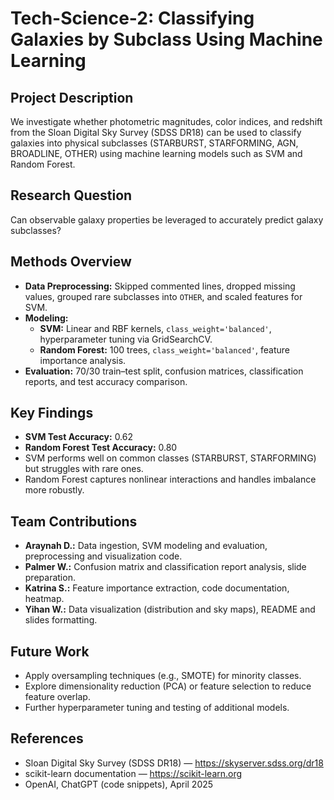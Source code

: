 # Tech-Science-2: Classifying Galaxies by Subclass Using Machine Learning

## Project Description  
We investigate whether photometric magnitudes, color indices, and redshift from the Sloan Digital Sky Survey (SDSS DR18) can be used to classify galaxies into physical subclasses (STARBURST, STARFORMING, AGN, BROADLINE, OTHER) using machine learning models such as SVM and Random Forest.

## Research Question  
Can observable galaxy properties be leveraged to accurately predict galaxy subclasses?

## Methods Overview  
- **Data Preprocessing:** Skipped commented lines, dropped missing values, grouped rare subclasses into `OTHER`, and scaled features for SVM.  
- **Modeling:**  
  - **SVM:** Linear and RBF kernels, `class_weight='balanced'`, hyperparameter tuning via GridSearchCV.  
  - **Random Forest:** 100 trees, `class_weight='balanced'`, feature importance analysis.  
- **Evaluation:** 70/30 train–test split, confusion matrices, classification reports, and test accuracy comparison.

## Key Findings  
- **SVM Test Accuracy:** 0.62  
- **Random Forest Test Accuracy:** 0.80  
- SVM performs well on common classes (STARBURST, STARFORMING) but struggles with rare ones.  
- Random Forest captures nonlinear interactions and handles imbalance more robustly.

## Team Contributions  
- **Araynah D.:** Data ingestion, SVM modeling and evaluation, preprocessing and visualization code.  
- **Palmer W.:** Confusion matrix and classification report analysis, slide preparation.  
- **Katrina S.:** Feature importance extraction, code documentation, heatmap.  
- **Yihan W.:** Data visualization (distribution and sky maps), README and slides formatting.

## Future Work  
- Apply oversampling techniques (e.g., SMOTE) for minority classes.  
- Explore dimensionality reduction (PCA) or feature selection to reduce feature overlap.  
- Further hyperparameter tuning and testing of additional models.

## References  
- Sloan Digital Sky Survey (SDSS DR18) — https://skyserver.sdss.org/dr18  
- scikit-learn documentation — https://scikit-learn.org  
- OpenAI, ChatGPT (code snippets), April 2025
